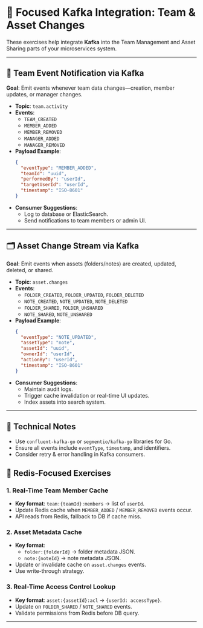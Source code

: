 # 📌 Focused Kafka Integration: Team & Asset Changes

These exercises help integrate **Kafka** into the Team Management and Asset Sharing parts of your microservices system.

---

## 👥 Team Event Notification via Kafka

**Goal**: Emit events whenever team data changes—creation, member updates, or manager changes.

- **Topic**: `team.activity`
- **Events**:
  - `TEAM_CREATED`
  - `MEMBER_ADDED`
  - `MEMBER_REMOVED`
  - `MANAGER_ADDED`
  - `MANAGER_REMOVED`
- **Payload Example**:
  ```json
  {
    "eventType": "MEMBER_ADDED",
    "teamId": "uuid",
    "performedBy": "userId",
    "targetUserId": "userId",
    "timestamp": "ISO-8601"
  }
  ```
- **Consumer Suggestions**:
  - Log to database or ElasticSearch.
  - Send notifications to team members or admin UI.

---

## 🗂 Asset Change Stream via Kafka

**Goal**: Emit events when assets (folders/notes) are created, updated, deleted, or shared.

- **Topic**: `asset.changes`
- **Events**:
  - `FOLDER_CREATED`, `FOLDER_UPDATED`, `FOLDER_DELETED`
  - `NOTE_CREATED`, `NOTE_UPDATED`, `NOTE_DELETED`
  - `FOLDER_SHARED`, `FOLDER_UNSHARED`
  - `NOTE_SHARED`, `NOTE_UNSHARED`
- **Payload Example**:
  ```json
  {
    "eventType": "NOTE_UPDATED",
    "assetType": "note",
    "assetId": "uuid",
    "ownerId": "userId",
    "actionBy": "userId",
    "timestamp": "ISO-8601"
  }
  ```
- **Consumer Suggestions**:
  - Maintain audit logs.
  - Trigger cache invalidation or real-time UI updates.
  - Index assets into search system.

---

## 🔧 Technical Notes

- Use `confluent-kafka-go` or `segmentio/kafka-go` libraries for Go.
- Ensure all events include `eventType`, `timestamp`, and identifiers.
- Consider retry & error handling in Kafka consumers.

## 🔴 Redis-Focused Exercises

### 1. Real-Time Team Member Cache
- **Key format**: `team:{teamId}:members` → list of `userId`.
- Update Redis cache when `MEMBER_ADDED` / `MEMBER_REMOVED` events occur.
- API reads from Redis, fallback to DB if cache miss.

### 2. Asset Metadata Cache
- **Key format**:
  - `folder:{folderId}` → folder metadata JSON.
  - `note:{noteId}` → note metadata JSON.
- Update or invalidate cache on `asset.changes` events.
- Use write-through strategy.

### 3. Real-Time Access Control Lookup
- **Key format**: `asset:{assetId}:acl` → `{userId: accessType}`.
- Update on `FOLDER_SHARED` / `NOTE_SHARED` events.
- Validate permissions from Redis before DB query.

---